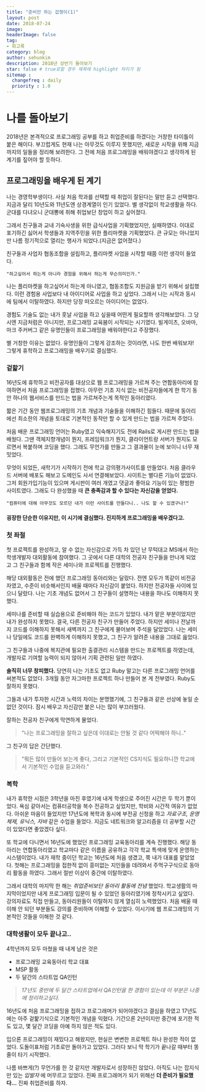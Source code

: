 ```yaml
---
title: "준비만 하는 겁쟁이(1)"
layout: post
date: 2018-07-24
image:
headerImage: false
tag:
- 회고록
category: blog
author: sehunkim
description: 2018년 상반기 돌아보기
star: false # true로할 경우 제목에 highlight 처리가 됨
sitemap :
  changefreq : daily
  priority : 1.0
---
```


# 나를 돌아보기
2018년은 본격적으로 프로그래밍 공부를 하고 취업준비를 하겠다는 거창한 타이틀이 붙은 해이다. 부끄럽게도 현재 나는 아무것도 이루지 못했지만, 새로운 시작을 위해 지금까지의 일들을 정리해 보려한다. 그 전에 처음 프로그래밍을 배워야겠다고 생각하게 된 계기를 짚어야 할 듯하다.

## 프로그래밍을 배우게 된 계기
나는 경영학부생이다. 사실 처음 학과를 선택할 때 취업이 잘된다는 말만 듣고 선택했다. 지금과 달리 10년도와 11년도엔 상경계열이 인기 있었다. 별 생각없이 학교생활을 하다. 군대를 다녀오니 군대뽕에 취해 취업보단 창업이 하고 싶어졌다.

그래서 친구들과 교내 기숙사생을 위한 급식사업을 기획했었지만, 실패하였다. 이대로 포기하긴 싫어서 학생들과 지역주민을 위한 플리마켓을 기획했었다. 큰 규모는 아니었지만 나름 정기적으로 열리는 행사가 되었다.(지금은 없어졌다.)

친구들과 사업자 협동조합을 설립하고, 플리마켓 사업을 시작할 때쯤 이런 생각이 들었다.

`"하고싶어서 하는게 아니라 경험을 위해서 하는게 무슨의미인가."`

나는 플리마켓을 하고싶어서 하는게 아니였고, 협동조합도 지원금을 받기 위해서 설립했다. 이런 경험용 사업보다 내 아이디어로 사업을 하고 싶었다. 그래서 나는 시작과 동시에 팀에서 이탈하였다. 하지만 당장 떠오르는 아이디어는 없었다.

경험도 기술도 없는 내가 훗날 사업을 하고 싶을때 어떤게 필요할까 생각해보았다. 그 당시엔 지금처럼은 아니지만, 프로그래밍 교육붐이 시작되는 시기였다. 빌게이츠, 오바마, 마크 주커버그 같은 유명인들이 프로그래밍을 배워야한다고 주장했다.

별 거창한 이유는 없었다. 유명인들이 그렇게 강조하는 것이라면, 나도 한번 배워보자! 그렇게 휴학하고 프로그래밍을 배우기로 결심했다.

### 겉핥기

16년도에 휴학하고 비전공자를 대상으로 웹 프로그래밍을 가르쳐 주는 연합동아리에 참여하면서 처음 프로그래밍을 접했다. 아무런 기초 지식 없는 비전공자들에게 한 학기 동안 하나의 웹서비스를 만드는 법을 가르쳐주는게 목적인 동아리였다.

짧은 기간 동안 웹프로그래밍의 기초 개념과 기술들을 이해하긴 힘들다. 때문에 동아리에선 최소한의 개념을 토대로 기본적인 동작만 할 수 있게 만드는 법을 가르쳐 주었다.

처음 배운 프로그래밍 언어는 Ruby였고 익숙해지기도 전에 Rails로 게시판 만드는 법을 배웠다. 그땐 객체지향개념이 뭔지, 프레임워크가 뭔지, 클라이언트랑 서버가 뭔지도 모르면서 복붙하며 코딩을 했다. 그래도 무언가를 만들고 그 결과물이 눈에 보이니 너무 재밋었다.

무엇이 되었든, 새학기가 시작하기 전에 학교 강의평가사이트를 만들었다. 처음 클라우드 서버에 배포도 해보고 도메인도 사서 연결해보았다. 사이트는 별다른 기능이 없었다. 그저 회원가입기능이 있으며 게시판이 여러 개였고 댓글과 좋아요 기능이 있는 평범한 사이트였다. 그래도 다 완성했을 때 **큰 충족감과 할 수 있다는 자신감을 얻었다.**

`"컴퓨터에 대해 아무것도 모르던 내가 이런 사이트를 만들다니.. 나도 할 수 있겠구나!"`

#### 굉장한 단순한 이유지만, 이 시기에 결심했다. 진지하게 프로그래밍을 배우겠다고.

### 첫 좌절

첫 프로젝트를 완성하고, 알 수 없는 자신감으로 가득 차 있던 난 무턱대고 MS에서 하는 학생개발자 대외활동에 참여했다. 그 곳에서 다른 대학의 전공자 친구들을 만나게 되었고 그 친구들과 함께 작은 세미나와 프로젝트를 진행했다.

해당 대외활동은 전에 했던 프로그래밍 동아리와는 달랐다. 전엔 모두가 똑같이 비전공자였고, 수준이 비슷해서인지 배울 때마다 자신감이 붙었다. 하지만 전공자들 사이에 있으니 달랐다. 나는 기초 개념도 없어서 그 친구들이 설명하는 내용을 하나도 이해하지 못했다.

세미나를 준비할 때 실습용으로 준비해야 하는 코드가 있었다. 내가 맡은 부분이었지만 내가 완성하지 못했다. 결국, 다른 전공자 친구가 만들어 주었다. 하지만 세미나 전날까지 코드를 이해하지 못해서 새벽까지 그 친구에게 물어보며 주석을 달았었다. 나는 세미나 당일에도 코드를 완벽하게 이해하지 못했고, 그 친구가 알려준 내용을 그대로 읊었다.

그 친구들과 나중에 복지관에 필요한 출결관리 시스템을 만드는 프로젝트를 하였는데, 개발자로 기여할 능력이 되지 않아서 기획 관련된 일만 하였다.

**솔직히 너무 창피했다.** 당연히 나는 기초도 없고 Ruby 말고는 다른 프로그래밍 언어를 써본적도 없었다. 3개월 동안 자그마한 프로젝트 하나 만들어 본 게 전부였다. Ruby도 잘하지 못했다.

그들과 내가 투자한 시간과 노력의 차이는 분명했기에, 그 친구들과 같은 선상에 놓일 순 없던 것이다. 잠시 배우고 자신감만 붙은 나는 많이 부끄러웠다.

잘하는 전공자 친구에게 막연하게 물었다.
 > "나는 프로그래밍을 잘하고 싶은데 이대로는 안될 것 같다 어떡해야 하니.."

그 친구의 답은 간단했다.
> "뭐든 많이 만들어 보는게 좋다, 그리고 기본적인 CS지식도 필요하니깐 학교에서 기본적인 수업을 듣고와라."

### 복학

내가 휴학한 시점은 3학년을 마친 후였기에 내게 학생으로 주어진 시간은 두 학기 뿐이었다. 욕심 같아서는 컴퓨터공학을 복수 전공하고 싶었지만, 학비와 시간적 여유가 없었다. 아쉬운 마음이 들었지만 17년도에 복학과 동시에 부전공 신청을 하고 *자료구조, 운영체제, 유닉스, 자바* 같은 수업을 들었다. 지금도 네트워크와 알고리즘을 더 공부할 시간이 있었다면 좋았겠다 싶다.

또 학교에 다니면서 16년도에 했었던 프로그래밍 교육동아리를 계속 진행했다. 해당 동아리는 연합동아리였고 학교마다 같은 이름을 공유하고 각각 학교 특색에 맞게 운영하는 시스템이었다. 내가 재학 중이던 학교는 16년도에 처음 생겼고, 쭉 내가 대표를 맡았었다. 첫해는 프로그래밍을 접한적 없이 흥미없는 지인들을 데려와서 주먹구구식으로 동아리 활동을 하였다. 그래서 절반 이상이 중간에 이탈하였다.

그래서 대학의 마지막 한 해는 *취업준비보단 동아리 활동에 전념* 했었다. 학교생활의 마지막이었지만 내게 프로그래밍 입문이 될 수 있었던 동아리였기에 정착시키고 싶었다. 강의자료도 직접 만들고, 동아리원들이 이탈하지 않게 열심히 노력했었다. 처음 배울 때 이해 안 되던 부분들도 강의를 준비하며 이해할 수 있었다. 이시기에 웹 프로그래밍의 기본적인 것들을 이해한 것 같다.


### 대학생활이 모두 끝나고..

4학년까지 모두 마쳤을 때 내게 남은 것은
- 프로그래밍 교육동아리 학교 대표
- MSP 활동
- 두 달간의 스타트업 QA인턴

> *17년도 중반에 두 달간 스타트업에서 QA인턴을 한 경험이 있는데 이 부분은 나중에 정리하고싶다.*

16년도에 처음 프로그래밍을 접하고 프로그래머가 되어야겠다고 결심을 하였고 17년도에는 아주 겉핥기식으로 기본적인 개념을 익혔다. 기간으론 2년이지만 중간에 포기한 적도 있고, 몇 달간 코딩을 아예 하지 않은 적도 있다.

입으론 프로그래밍이 재밌다고 해왔지만, 현실은 변변한 프로젝트 하나 완성한 적이 없었다. 도돌이표처럼 기초로만 돌아가고 있었다. 그러다 보니 막 학기가 끝나갈 때부터 똥줄이 타기 시작했다.

나름 바쁘게(?) 무언가를 한 것 같지만 개발자로서 성장하진 않았다. 아직도 나는 잡지식만 있는 *입발자* 에 머무르고 있었다. 진짜 프로그래머가 되기 위해선 <strong>더 준비가 필요했다...</strong> 진짜 취업준비를 하자.
